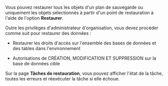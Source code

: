 Vous pouvez restaurer tous les objets d'un plan de sauvegarde ou uniquement les objets sélectionnés à partir d'un point de restauration à l'aide de l'option **Restaurer**.

Outre les privilèges d'administrateur d'organisation, vous devez procéder comme suit pour restaurer des données :

-   Restaurer les droits d'accès sur l'ensemble des bases de données et des tables dans l'environnement

-   Autorisations de CRÉATION, MODIFICATION ET SUPPRESSION sur la base de données cible

Sur la page **Tâches de restauration**, vous pouvez afficher l'état de la tâche, toutes les erreurs et réexécuter la tâche si elle échoue.
